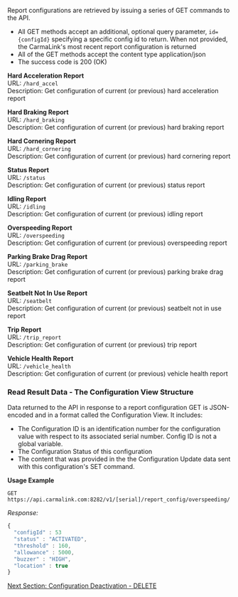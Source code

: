 Report configurations are retrieved by issuing a series of GET commands to the API.  
  
* All GET methods accept an additional, optional query parameter, `id={configId}` specifying a specific config id to return. When not provided, the CarmaLink's most recent report configuration is returned  
* All of the GET methods accept the content type application/json  
* The success code is 200 (OK)  
  
**Hard Acceleration Report**  
URL: `/hard_accel`  
Description: Get configuration of current (or previous) hard acceleration report  
  
**Hard Braking Report**  
URL: `/hard_braking`  
Description: Get configuration of current (or previous) hard braking report  
  
**Hard Cornering Report**  
URL: `/hard_cornering`  
Description: Get configuration of current (or previous) hard cornering report  
  
**Status Report**  
URL: `/status`  
Description: Get configuration of current (or previous) status report  
  
**Idling Report**  
URL: `/idling`  
Description: Get configuration of current (or previous) idling report  
  
**Overspeeding Report**  
URL: `/overspeeding`  
Description: Get configuration of current (or previous) overspeeding report  
  
**Parking Brake Drag Report**  
URL: `/parking_brake`  
Description: Get configuration of current (or previous) parking brake drag report  
  
**Seatbelt Not In Use Report**  
URL: `/seatbelt`  
Description: Get configuration of current (or previous) seatbelt not in use report  
  
**Trip Report**  
URL: `/trip_report`  
Description: Get configuration of current (or previous) trip report  
  
**Vehicle Health Report**  
URL: `/vehicle_health`  
Description: Get configuration of current (or previous) vehicle health report  
  
  
### Read Result Data - The Configuration View Structure  
Data returned to the API in response to a report configuration GET is JSON-encoded and in a format called the Configuration View. It includes:  
* The Configuration ID is an identification number for the configuration value with respect to its associated serial number.  Config ID is not a global variable.  
* The Configuration Status of this configuration  
* The content that was provided in the the Configuration Update data sent with this configuration's SET command.  
  
**Usage Example**  
```text
GET https://api.carmalink.com:8282/v1/[serial]/report_config/overspeeding/
```
   
_Response:_  
```javascript
{  
  "configId" : 53  
  "status" : "ACTIVATED",  
  "threshold" : 160,  
  "allowance" : 5000,  
  "buzzer" : "HIGH",  
  "location" : true  
}
```
  
[Next Section: Configuration Deactivation - DELETE](https://github.com/CarmaSys/CarmaLinkAPI/wiki/Configuration-Deactivation-DELETE)  
